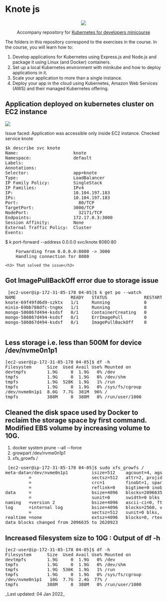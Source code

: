 # Knote js

<div align="center">
    <a href="https://learnk8s.io/"><img src="https://avatars.githubusercontent.com/u/31817372?s=200&v=4" /></a>
    <p>Accompany repository for <a href="https://learnk8s.io/kubernetes-for-developers">Kubernetes for developers minicourse</a></p>
</div>

The folders in this repository correspond to the exercises in the course. In the course, you will learn how to:

1. Develop applications for Kubernetes using Express.js and Node.js and package it using Linux (and Docker) containers.
1. Set up a local Kubernetes environment with minikube and how to deploy applications in it.
1. Scale your application to more than a single instance.
1. Deploy your app in the cloud using Kubernetes, Amazon Web Services (AWS) and their managed Kubernetes offering.

<h2> Application deployed on kubernetes cluster on EC2 instance</h2>

<img src="https://shreyagorey.s3.ap-south-1.amazonaws.com/knote_app.JPG" />

Issue faced: Application was accessible only inside EC2 instance.  Checked service knote
<pre>
$k describe svc knote
Name:                     knote
Namespace:                default
Labels:                   <none>
Annotations:              <none>
Selector:                 app=knote
Type:                     LoadBalancer
IP Family Policy:         SingleStack
IP Families:              IPv4
IP:                       10.104.197.183
IPs:                      10.104.197.183
Port:                     <unset>  80/TCP
TargetPort:               3000/TCP
NodePort:                 <unset>  32171/TCP
Endpoints:                172.17.0.3:3000
Session Affinity:         None
External Traffic Policy:  Cluster
Events:                   <none>
</pre>
$ k port-forward --address 0.0.0.0 svc/knote 8080:80
<pre>    Forwarding from 0.0.0.0:8080 -> 3000
    Handling connection for 8080
</pre>
    <h3> That solved the issue</h3>
 <h2> Got ImagePullBackOff error due to storage issue </h2>
 <pre>
 [ec2-user@ip-172-31-85-178 04-05]$ k get po --watch
NAME                     READY   STATUS              RESTARTS   AGE
knote-69f49fd6d9-szktx   1/1     Running             0          13s
minio-69bb788dfc-tngmx   1/1     Running             0          13s
mongo-586867d494-ksdsf   0/1     ContainerCreating   0          13s
mongo-586867d494-ksdsf   0/1     ErrImagePull        0          21s
mongo-586867d494-ksdsf   0/1     ImagePullBackOff    0          34s
    </pre>
<h2> Less storage i.e. less than 500M for device /dev/nvme0n1p1</h2>

<pre>
[ec2-user@ip-172-31-85-178 04-05]$ df -h
Filesystem      Size  Used Avail Use% Mounted on
devtmpfs        1.9G     0  1.9G   0% /dev
tmpfs           1.9G     0  1.9G   0% /dev/shm
tmpfs           1.9G  528K  1.9G   1% /run
tmpfs           1.9G     0  1.9G   0% /sys/fs/cgroup
/dev/nvme0n1p1  8.0G  7.7G  381M  96% /
tmpfs           388M     0  388M   0% /run/user/1000
</pre>
<h2> Cleaned the disk space used by Docker to reclaim the storage space by first command. Modified EBS volume by increasing volume to 10G.</h2>
<ol>
<li> docker system prune --all --force</li>
<li> growpart /dev/nvme0n1p1 </li>
<li> xfs_growfs / </li>
  </ol>
 <pre>
 [ec2-user@ip-172-31-85-178 04-05]$ sudo xfs_growfs /
meta-data=/dev/nvme0n1p1         isize=512    agcount=4, agsize=524159 blks
         =                       sectsz=512   attr=2, projid32bit=1
         =                       crc=1        finobt=1, sparse=0, rmapbt=0
         =                       reflink=0    bigtime=0 inobtcount=0
data     =                       bsize=4096   blocks=2096635, imaxpct=25
         =                       sunit=0      swidth=0 blks
naming   =version 2              bsize=4096   ascii-ci=0, ftype=1
log      =internal log           bsize=4096   blocks=2560, version=2
         =                       sectsz=512   sunit=0 blks, lazy-count=1
realtime =none                   extsz=4096   blocks=0, rtextents=0
data blocks changed from 2096635 to 2620923
</pre>
<h2> Increased filesystem size to 10G : Output of df -h</h2>
<pre>
[ec2-user@ip-172-31-85-178 04-05]$ df -h
Filesystem      Size  Used Avail Use% Mounted on
devtmpfs        1.9G     0  1.9G   0% /dev
tmpfs           1.9G     0  1.9G   0% /dev/shm
tmpfs           1.9G  536K  1.9G   1% /run
tmpfs           1.9G     0  1.9G   0% /sys/fs/cgroup
/dev/nvme0n1p1   10G  7.7G  2.4G  77% /
tmpfs           388M     0  388M   0% /run/user/1000
</pre>
_Last updated: 04 Jan 2022_
